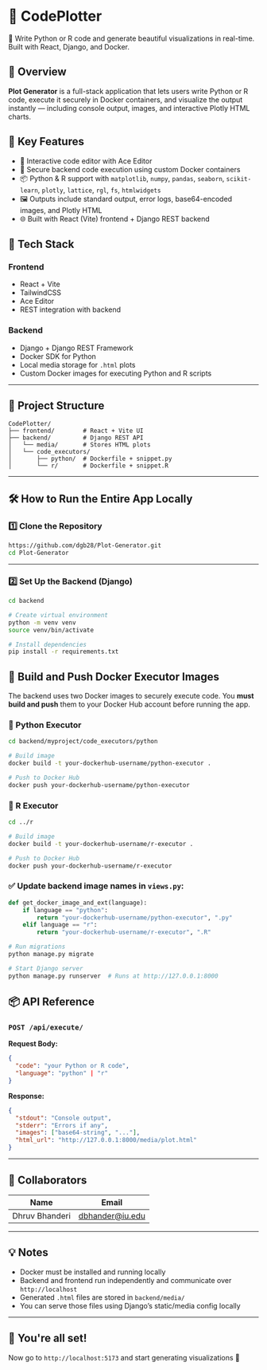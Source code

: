 # 🚀 CodePlotter  
🎨 Write Python or R code and generate beautiful visualizations in real-time. Built with React, Django, and Docker.

## 🌟 Overview  
**Plot Generator** is a full-stack application that lets users write Python or R code, execute it securely in Docker containers, and visualize the output instantly — including console output, images, and interactive Plotly HTML charts.

## 🧠 Key Features  
- 📝 Interactive code editor with Ace Editor  
- 🐳 Secure backend code execution using custom Docker containers  
- 📦 Python & R support with `matplotlib`, `numpy`, `pandas`, `seaborn`, `scikit-learn`, `plotly`, `lattice`, `rgl`, `fs`, `htmlwidgets`  
- 🖼️ Outputs include standard output, error logs, base64-encoded images, and Plotly HTML  
- 🌐 Built with React (Vite) frontend + Django REST backend

## 🧩 Tech Stack  
### Frontend
- React + Vite  
- TailwindCSS  
- Ace Editor  
- REST integration with backend

### Backend
- Django + Django REST Framework  
- Docker SDK for Python  
- Local media storage for `.html` plots  
- Custom Docker images for executing Python and R scripts

---

## 📂 Project Structure

```
CodePlotter/
├── frontend/        # React + Vite UI
├── backend/         # Django REST API
│   └── media/       # Stores HTML plots
│   └── code_executors/
│       ├── python/  # Dockerfile + snippet.py
│       └── r/       # Dockerfile + snippet.R
```

---

## 🛠️ How to Run the Entire App Locally

### 1️⃣ Clone the Repository
```bash
https://github.com/dgb28/Plot-Generator.git
cd Plot-Generator
```

---

### 2️⃣ Set Up the Backend (Django)

```bash
cd backend

# Create virtual environment
python -m venv venv
source venv/bin/activate

# Install dependencies
pip install -r requirements.txt
```
## 🐳 Build and Push Docker Executor Images

The backend uses two Docker images to securely execute code. You **must build and push** them to your Docker Hub account before running the app.

### 🔧 Python Executor
```bash
cd backend/myproject/code_executors/python

# Build image
docker build -t your-dockerhub-username/python-executor .

# Push to Docker Hub
docker push your-dockerhub-username/python-executor
```

### 🔧 R Executor
```bash
cd ../r

# Build image
docker build -t your-dockerhub-username/r-executor .

# Push to Docker Hub
docker push your-dockerhub-username/r-executor
```

### ✅ Update backend image names in `views.py`:
```python
def get_docker_image_and_ext(language):
    if language == "python":
        return "your-dockerhub-username/python-executor", ".py"
    elif language == "r":
        return "your-dockerhub-username/r-executor", ".R"
```
```bash
# Run migrations
python manage.py migrate

# Start Django server
python manage.py runserver  # Runs at http://127.0.0.1:8000
```

## 📦 API Reference

### `POST /api/execute/`

**Request Body:**
```json
{
  "code": "your Python or R code",
  "language": "python" | "r"
}
```

**Response:**
```json
{
  "stdout": "Console output",
  "stderr": "Errors if any",
  "images": ["base64-string", "..."],
  "html_url": "http://127.0.0.1:8000/media/plot.html"
}
```

---

## 👥 Collaborators  
| Name           | Email              |
|----------------|--------------------|
| Dhruv Bhanderi | dbhander@iu.edu    |

---

## 💡 Notes
- Docker must be installed and running locally  
- Backend and frontend run independently and communicate over `http://localhost`  
- Generated `.html` files are stored in `backend/media/`  
- You can serve those files using Django’s static/media config locally

---

## 🏁 You're all set!
Now go to `http://localhost:5173` and start generating visualizations 🚀

